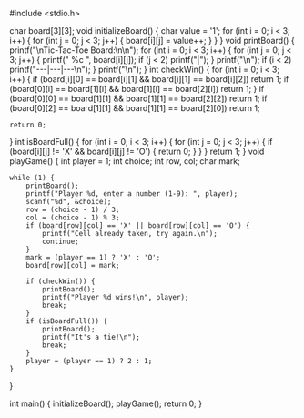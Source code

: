 #include <stdio.h>

char board[3][3]; 
void initializeBoard() {
    char value = '1';
    for (int i = 0; i < 3; i++) {
        for (int j = 0; j < 3; j++) {
            board[i][j] = value++;
        }
    }
}
void printBoard() {
    printf("\nTic-Tac-Toe Board:\n\n");
    for (int i = 0; i < 3; i++) {
        for (int j = 0; j < 3; j++) {
            printf(" %c ", board[i][j]);
            if (j < 2) printf("|");
        }
        printf("\n");
        if (i < 2) printf("---|---|---\n");
    }
    printf("\n");
}
int checkWin() {
    for (int i = 0; i < 3; i++) {
        if (board[i][0] == board[i][1] && board[i][1] == board[i][2]) return 1;
        if (board[0][i] == board[1][i] && board[1][i] == board[2][i]) return 1;
    }
    if (board[0][0] == board[1][1] && board[1][1] == board[2][2]) return 1;
    if (board[0][2] == board[1][1] && board[1][1] == board[2][0]) return 1;

    return 0;
}
int isBoardFull() {
    for (int i = 0; i < 3; i++) {
        for (int j = 0; j < 3; j++) {
            if (board[i][j] != 'X' && board[i][j] != 'O') {
                return 0; 
            }
        }
    }
    return 1;
}
void playGame() {
    int player = 1; 
    int choice;
    int row, col;
    char mark;

    while (1) {
        printBoard();
        printf("Player %d, enter a number (1-9): ", player);
        scanf("%d", &choice);
        row = (choice - 1) / 3;
        col = (choice - 1) % 3;
        if (board[row][col] == 'X' || board[row][col] == 'O') {
            printf("Cell already taken, try again.\n");
            continue;
        }
        mark = (player == 1) ? 'X' : 'O';
        board[row][col] = mark;

        if (checkWin()) {
            printBoard();
            printf("Player %d wins!\n", player);
            break;
        }
        if (isBoardFull()) {
            printBoard();
            printf("It's a tie!\n");
            break;
        }
        player = (player == 1) ? 2 : 1;
    }
}

int main() {
    initializeBoard();
    playGame();
    return 0;
}

